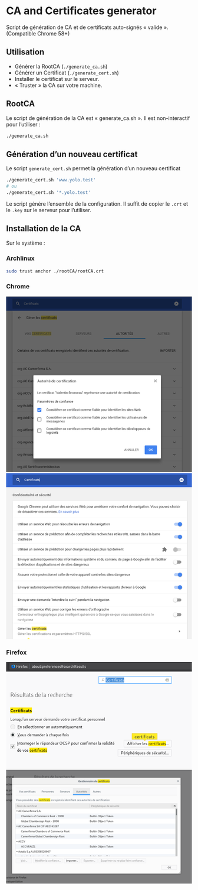 # CA and Certificates generator

Script de génération de CA et de certificats auto-signés « valide ». (Compatible Chrome 58+)

## Utilisation

- Générer la RootCA (```./generate_ca.sh```)
- Générer un Certificat (```./generate_cert.sh```)
- Installer le certificat sur le serveur.
- « Truster » la CA sur votre machine.

## RootCA

Le script de génération de la CA est « generate_ca.sh ». Il est non-interactif pour l’utiliser :

```sh
./generate_ca.sh
```

## Génération d’un nouveau certificat

Le script ```generate_cert.sh``` permet la génération d’un nouveau certificat

```sh
./generate_cert.sh 'www.yolo.test'
# ou
./generate_cert.sh '*.yolo.test'
```

Le script génère l’ensemble de la configuration. Il suffit de copier le ```.crt``` et le ```.key``` sur le serveur pour l’utiliser.

## Installation de la CA

Sur le système :

### Archlinux

```sh
sudo trust anchor ./rootCA/rootCA.crt
```

### Chrome

![1](./configurations/Chrome1.png)
![2](./configurations/Chrome2.png)

### Firefox

![1](./configurations/Firefox1.png)
![2](./configurations/Firefox2.png)